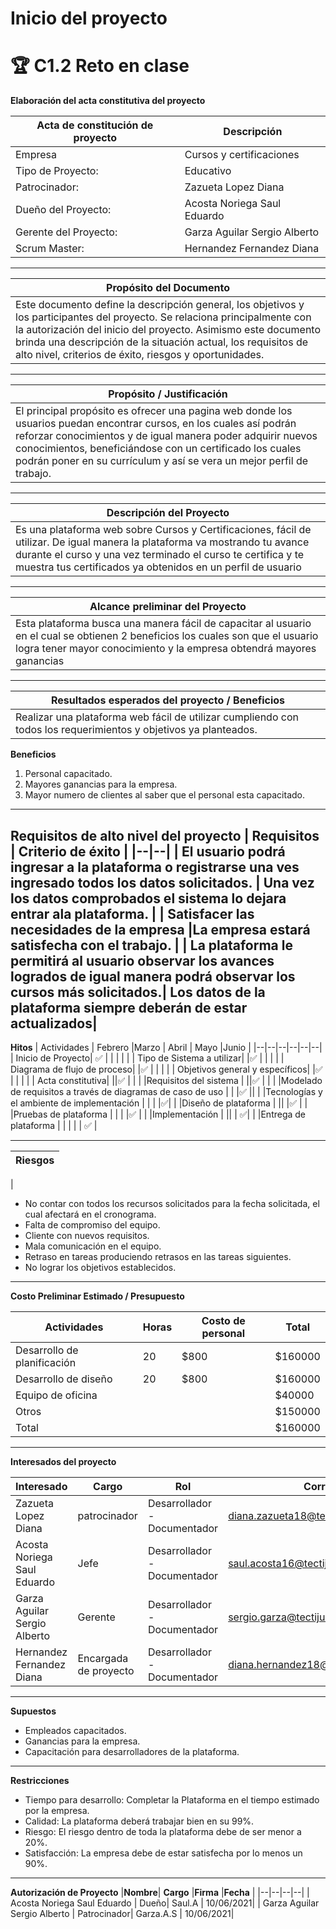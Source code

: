
# Inicio del proyecto  

# 🏆 C1.2 Reto en clase  
**Elaboración del acta constitutiva del proyecto**  


| Acta de constitución de proyecto      | Descripción                                                                                  
| ------------- | -------------------------------------------------------------------------------------------- | 
| Empresa | Cursos y certificaciones            | 
|   Tipo de Proyecto: |   Educativo  | 
|   Patrocinador: |   Zazueta Lopez Diana | 
|   Dueño del Proyecto: |   Acosta Noriega Saul Eduardo  |
|   Gerente del Proyecto: |   Garza Aguilar Sergio Alberto |
|   Scrum Master: |   Hernandez Fernandez Diana |   


-----


|Propósito del Documento      |                                                                                 
| ------------- | 
| Este documento define la descripción general, los objetivos y los participantes del proyecto. Se relaciona principalmente con la autorización del inicio del proyecto. Asimismo este documento brinda una descripción de la situación actual, los requisitos de alto nivel, criterios de éxito, riesgos y oportunidades.|            | 

-----

|Propósito / Justificación      |                                                                                 
| ------------- | 
| El principal propósito es ofrecer una pagina web donde los usuarios puedan encontrar cursos, en los cuales así podrán reforzar conocimientos y de igual manera poder adquirir nuevos conocimientos, beneficiándose con un certificado los cuales podrán poner en su currículum y así se vera un mejor perfil de trabajo.   | 

---
|   Descripción del Proyecto  |                                                                                 
| ------------- | 
|Es una plataforma web sobre  Cursos y Certificaciones, fácil de utilizar. De igual manera la plataforma va mostrando tu avance durante el curso y una vez terminado el curso te certifica y te muestra tus certificados ya obtenidos en un perfil de usuario   | 

------
|   Alcance preliminar del Proyecto  |                                                                                 
| ------------- | 
|Esta plataforma busca una manera fácil de capacitar al usuario en el cual se obtienen 2 beneficios los cuales son que el usuario logra tener mayor conocimiento y la empresa obtendrá mayores ganancias   | 

-----

|   Resultados esperados del proyecto / Beneficios  |                                                                                 
| ------------- | 
|Realizar una  plataforma web fácil de utilizar cumpliendo con todos los requerimientos y objetivos ya planteados.   | 

**Beneficios**

 1. Personal capacitado.
 2. Mayores ganancias para la empresa.
 3. Mayor numero de clientes al saber que el personal esta capacitado.

---
****Requisitos de alto nivel del proyecto****
| Requisitos | Criterio de éxito |
|--|--|
| El usuario podrá ingresar a la plataforma o registrarse una ves ingresado todos los datos solicitados. | Una vez los datos comprobados el sistema lo dejara entrar ala plataforma. |
| Satisfacer las necesidades de la empresa |La empresa estará satisfecha con el trabajo.  |
| La plataforma le permitirá al usuario observar los avances logrados de igual manera podrá observar los cursos más solicitados.|  Los datos de la plataforma siempre deberán de estar actualizados|
---
**Hitos**
| Actividades | Febrero |Marzo | Abril | Mayo |Junio |
|--|--|--|--|--|--|
| Inicio de Proyecto| ✅ | |  | |  |
| Tipo de Sistema a utilizar|  |✅ |  | |  |
| Diagrama de flujo de proceso|  |✅ |  | |  |
| Objetivos general y específicos|  |✅ |  | |  |
| Acta constitutiva|  ||✅  | |  |
|Requisitos del sistema |  ||✅  | |  |
|Modelado de requisitos a través de diagramas de caso de uso |  | |✅  ||  |
|Tecnologías y el ambiente de implementación |  | | |✅| |
|Diseño de plataforma |  ||  |✅ |  |
|Pruebas de plataforma  |  | |  |✅ |  |
|Implementación |  ||  | ✅|  |
|Entrega de plataforma  |  | |  | | ✅ |


---
|   Riesgos  |                                                                                 
| ------------- | 
| 
- No contar con todos los recursos solicitados para la fecha solicitada, el cual afectará en el cronograma.
 -   Falta de compromiso del equipo.
 - Cliente con nuevos requisitos.
 - Mala comunicación en el equipo.
 - Retraso en  tareas produciendo retrasos en las tareas siguientes.
 - No lograr los objetivos establecidos.


----
**Costo Preliminar Estimado / Presupuesto**

| Actividades |  Horas| Costo de personal | Total|
|--|--|--|--|
| Desarrollo de planificación | 20 | $800 | $160000 |
| Desarrollo de diseño | 20 | $800 | $160000 |
| Equipo de oficina |  |  | $40000 |
| Otros |  | | $150000 |
| Total | |  | $160000 |


----
**Interesados del proyecto**

| Interesado |Cargo  |Rol  | Correo |
|--|--|--|--|
| Zazueta Lopez Diana | patrocinador |Desarrollador - Documentador  |[diana.zazueta18@tectijuana.edu.mx](mailto:diana.zazueta18@tectijuana.edu.mx)  |
| Acosta Noriega Saul Eduardo| Jefe| Desarrollador - Documentador  | [saul.acosta16@tectijuana.edu.mx](mailto:saul.acosta16@tectijuana.edu.mx)|
| Garza Aguilar Sergio Alberto| Gerente| Desarrollador - Documentador  | [sergio.garza@tectijuana.edu.mx](mailto:sergio.garza@tectijuana.edu.mx)|
| Hernandez Fernandez Diana| Encargada de proyecto| Desarrollador - Documentador  | [diana.hernandez18@tectijuana.edu.mx](mailto:diana.hernandez18@tectijuana.edu.mx) |


----
**Supuestos**

 - Empleados capacitados.
 - Ganancias para la empresa.
 - Capacitación para desarrolladores de la plataforma.

----
**Restricciones**
- Tiempo para desarrollo: Completar la Plataforma en el tiempo estimado por la empresa.
- Calidad: La plataforma deberá trabajar bien en su 99%.
- Riesgo: El riesgo dentro de toda la plataforma debe de ser menor a 20%.
- Satisfacción: La empresa debe de estar satisfecha por lo menos un 90%.
----
**Autorización de Proyecto**
|**Nombre**| **Cargo** |**Firma** |**Fecha** |
|--|--|--|--|
| Acosta Noriega Saul Eduardo |  Dueño| Saul.A | 10/06/2021|
| Garza Aguilar Sergio Alberto |  Patrocinador| Garza.A.S | 10/06/2021|

